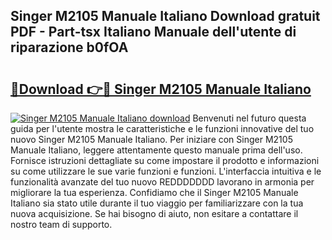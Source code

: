## Singer M2105 Manuale Italiano Download gratuit PDF - Part-tsx Italiano Manuale dell'utente di riparazione b0fOA

# <h2><a href="http://df961sb.blite.top/?on=Singer+M2105+Manuale+Italiano">🔗Download 👉🔴 Singer M2105 Manuale Italiano</a></h2>

[![Singer M2105 Manuale Italiano download](https://i.imgur.com/lujVjoI.png)](http://df961sb.blite.top/?on=Singer+M2105+Manuale+Italiano)
Benvenuti nel futuro questa guida per l'utente mostra le caratteristiche e le funzioni innovative del tuo nuovo Singer M2105 Manuale Italiano. Per iniziare con Singer M2105 Manuale Italiano, leggere attentamente questo manuale prima dell'uso. Fornisce istruzioni dettagliate su come impostare il prodotto e informazioni su come utilizzare le sue varie funzioni e funzioni. L'interfaccia intuitiva e le funzionalità avanzate del tuo nuovo REDDDDDDD lavorano in armonia per migliorare la tua esperienza. Confidiamo che il Singer M2105 Manuale Italiano sia stato utile durante il tuo viaggio per familiarizzare con la tua nuova acquisizione. Se hai bisogno di aiuto, non esitare a contattare il nostro team di supporto.
